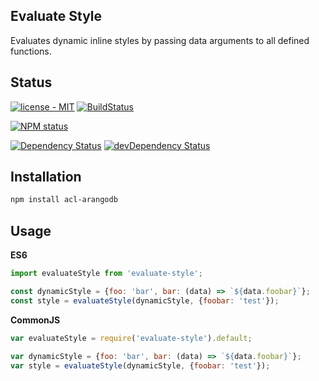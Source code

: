 Evaluate Style
--------------
Evaluates dynamic inline styles by passing data arguments to all defined functions.

## Status

[![license - MIT](https://img.shields.io/badge/license-MIT-blue.svg)](https://opensource.org/licenses/MIT)
[![BuildStatus](https://secure.travis-ci.org/nharris85/evaluate-style.png?branch=master)](http://travis-ci.org/nharris85/evaluate-style)

[![NPM status](https://nodei.co/npm/evaluate-style.png?downloads=true&stars=true)](https://www.npmjs.com/package/evaluate-style)

[![Dependency Status](https://david-dm.org/nharris85/evaluate-style.svg)](https://david-dm.org/nharris85/evaluate-style)
[![devDependency Status](https://david-dm.org/nharris85/evaluate-style/dev-status.svg)](https://david-dm.org/nharris85/evaluate-style#info=devDependencies)

## Installation

```bash
npm install acl-arangodb
```

## Usage

**ES6**
```js
import evaluateStyle from 'evaluate-style';

const dynamicStyle = {foo: 'bar', bar: (data) => `${data.foobar}`};
const style = evaluateStyle(dynamicStyle, {foobar: 'test'});
```

**CommonJS**
```js
var evaluateStyle = require('evaluate-style').default;

var dynamicStyle = {foo: 'bar', bar: (data) => `${data.foobar}`};
var style = evaluateStyle(dynamicStyle, {foobar: 'test'});
```
